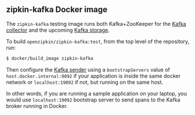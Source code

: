 ## zipkin-kafka Docker image

The `zipkin-kafka` testing image runs both Kafka+ZooKeeper for the [Kafka collector](../../../zipkin-collector/kafka)
and the upcoming [Kafka storage](https://github.com/openzipkin-contrib/zipkin-storage-kafka).

To build `openzipkin/zipkin-kafka:test`, from the top level of the repository, run:
```bash
$ docker/build_image zipkin-kafka
```

Then configure the [Kafka sender](https://github.com/openzipkin/zipkin-reporter-java/blob/master/kafka/src/main/java/zipkin2/reporter/kafka/KafkaSender.java) using a `bootstrapServers` value of `host.docker.internal:9092` if your application is inside the same docker network or `localhost:19092` if not, but running on the same host.

In other words, if you are running a sample application on your laptop, you would use `localhost:19092` bootstrap server to send spans to the Kafka broker running in Docker.
